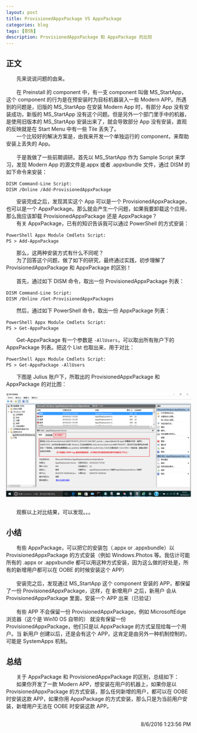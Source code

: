 ```yaml
---
layout: post
title: ProvisionedAppxPackage VS AppxPackage
categories: blog
tags: [职场]
description: ProvisionedAppxPackage 和 AppxPackage 的比较
---
```


## 正文 ##

　　先来说说问题的由来。<br/>
<br/>
　　在 Preinstall 的 component 中，有一支 component 叫做 MS_StartApp，这个 component 的行为是在预安装时为目标机器装入一些 Modern APP。所遇到的问题是，旧版的 MS_StartApp 在安装 Modern App 时，有部分 App 没有安装成功，新版的 MS_StartApp 没有这个问题。但是另外一个部门里手中的机器，是使用旧版本的 MS_StartApp 安装出来了，就会导致部分 App 没有安装，直观的反映就是在 Start Menu 中有一些 Tile 丢失了。<br/>
　　一个比较好的解决方案是，由我来开发一个单独运行的 component，来帮助安装上丢失的 App。<br/>
<br/>
　　于是我做了一些前期调研。首先以 MS_StartApp 作为 Sample Script 来学习，发现 Modern App 的源文件是.appx 或者 .appxbundle 文件，通过 DISM 的如下命令来安装：

	DISM Command-Line Script:
	DISM /Online /Add-ProvisionedAppxPackage

　　安装完成之后，发现其实这个 App 可以是一个 ProvisionedAppxPackage，也可以是一个 AppxPackage。那么就会产生一个问题，如果我要卸载这个应用，那么我应该卸载 ProvisionedAppxPackage 还是 AppxPackage？<br/>
　　有关 AppxPackage，已有的知识告诉我可以通过 PowerShell 的方式安装：

	PowerShell Appx Module Cmdlets Script:
	PS > Add-AppxPackage

　　那么，这两种安装方式有什么不同呢？<br/>
　　为了回答这个问题，做了如下的研究，最终通过实践，初步理解了 ProvisionedAppxPackage 和 AppxPackage 的区别！<br/>
<br/>
　　首先，通过如下 DISM 命令，取出一份 ProvisionedAppxPackage 列表：

	DISM Command-Line Script:
	DISM /Online /Get-ProvisionedAppxPackages

　　然后，通过如下 PowerShell 命令，取出一份 AppxPackage 列表：

	PowerShell Appx Module Cmdlets Script:
	PS > Get-AppxPackage

　　Get-AppxPackage 有一个参数是 `-AllUsers`，可以取出所有账户下的 AppxPackage 列表。把这个 List 也取出来，用于对比：

	PowerShell Appx Module Cmdlets Script:
	PS > Get-AppxPackage -AllUsers

　　下图是 Julius 账户下，所取出的 ProvisionedAppxPackage 和 AppxPackage 的对比图：
<center>
  <p><img src="/images/event-viewer/03_Oxford_error.png" align="center"></p>
</center>
<br/>
　　观察以上对比结果，可以发现。。。

## 小结 ##

　　有些 AppxPackage，可以把它的安装包（.appx or .appxbundle）以 ProvisionedAppxPackage 的方式安装（例如 Windows.Photos 等。我估计可能所有的 .appx or .appxbundle 都可以用这种方式安装，因为这么做的好处是，所有的新增用户都可以在 OOBE 的时候安装这个 APP）<br/>
<br/>
　　安装完之后，发现通过 MS_StartApp 这个 component 安装的 APP，都保留了一份 ProvisionedAppxPackage，这样，在 新增用户 之后，新用户 会从 ProvisionedAppxPackage 里面，安装一个 APP 出来（已验证）<br/>
<br/>
　　有些 APP 不会保留一份 ProvisionedAppxPackage，例如 MicrosoftEdge 浏览器（这个是 Win10 OS 自带的） 就没有保留一份 ProvisionedAppxPackage，他们只是以 AppxPackage 的方式呈现给每一个用户。当 新用户 创建以后，还是会有这个 APP，这肯定是由另外一种机制控制的，可能是 SystemApps 机制。

## 总结 ##

　　关于 AppxPackage 和 ProvisionedAppxPackage 的区别，总结如下：<br/>
　　如果你开发了一款 Modern APP，想安装在用户的机器上，如果你是以 ProvisionedAppxPackage 的方式安装，那么任何新增的用户，都可以在 OOBE 时安装这款 APP，如果你用 AppxPackage 的方式安装，那么只是为当前用户安装，新增用户无法在 OOBE 时安装这款 APP。

<br/>

<div align="right">8/6/2016 1:23:56 PM </div>